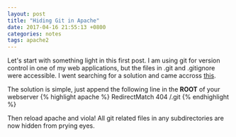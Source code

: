 ```yaml
---
layout: post
title: "Hiding Git in Apache"
date: 2017-04-16 21:55:13 +0800
categories: notes
tags: apache2
---
```


Let's start with something light in this first post. I am using git for version control in one of my web applications, but the files in .git and .gitignore were accessible. I went searching for a solution and came accross [this](http://stackoverflow.com/questions/6142437/make-git-directory-web-inaccessible#answer-17916515).

The solution is simple, just append the following line in the **ROOT** of your webserver
{% highlight apache %}
RedirectMatch 404 /\.git
{% endhighlight %}

Then reload apache and viola! All git related files in any subdirectories are now hidden from prying eyes.
